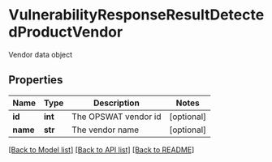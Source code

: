 # VulnerabilityResponseResultDetectedProductVendor

Vendor data object
## Properties
Name | Type | Description | Notes
------------ | ------------- | ------------- | -------------
**id** | **int** | The OPSWAT vendor id | [optional] 
**name** | **str** | The vendor name | [optional] 

[[Back to Model list]](../README.md#documentation-for-models) [[Back to API list]](../README.md#documentation-for-api-endpoints) [[Back to README]](../README.md)


